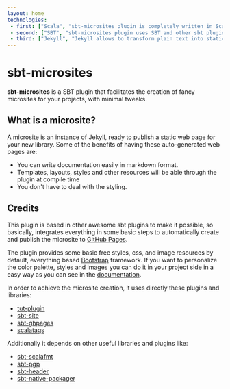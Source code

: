 ```yaml
---
layout: home
technologies:
 - first: ["Scala", "sbt-microsites plugin is completely written in Scala"]
 - second: ["SBT", "sbt-microsites plugin uses SBT and other sbt plugins to generate microsites easily"]
 - third: ["Jekyll", "Jekyll allows to transform plain text into static websites and blogs."]
---
```


# sbt-microsites

**sbt-microsites** is a SBT plugin that facilitates the creation of fancy microsites for your projects, with minimal tweaks.

## What is a microsite?

A microsite is an instance of Jekyll, ready to publish a static web page for your new library. Some of the benefits of having these auto-generated web pages are:

- You can write documentation easily in markdown format.
- Templates, layouts, styles and other resources will be able through the plugin at compile time
- You don't have to deal with the styling.


## Credits

This plugin is based in other awesome sbt plugins to make it possible, so basically, integrates everything in some basic steps to automatically create and publish the microsite to [GitHub Pages](https://pages.github.com/).

The plugin provides some basic free styles, css, and image resources by default, everything based [Bootstrap](http://getbootstrap.com/) framework. If you want to personalize the color palette, styles and images you can do it in your project side in a easy way as you can see in the [documentation](docs/).

In order to achieve the microsite creation, it uses directly these plugins and libraries:

* [tut-plugin](https://github.com/tpolecat/tut)
* [sbt-site](https://github.com/sbt/sbt-site)
* [sbt-ghpages](https://github.com/sbt/sbt-ghpages)
* [scalatags](https://github.com/lihaoyi/scalatags)

Additionally it depends on other useful libraries and plugins like:

* [sbt-scalafmt](https://github.com/olafurpg/scalafmt)
* [sbt-pgp](https://github.com/sbt/sbt-pgp)
* [sbt-header](https://github.com/sbt/sbt-header)
* [sbt-native-packager](https://github.com/sbt/sbt-native-packager)
